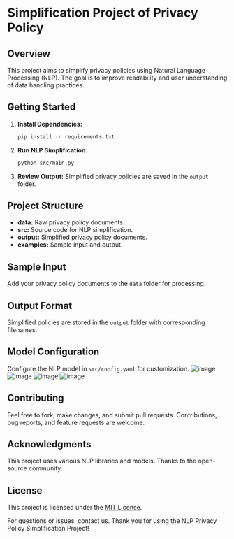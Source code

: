 

#  Simplification Project of Privacy Policy #

## Overview

This project aims to simplify privacy policies using Natural Language Processing (NLP). The goal is to improve readability and user understanding of data handling practices.

## Getting Started

1. **Install Dependencies:**
   ```bash
   pip install -r requirements.txt
   ```

2. **Run NLP Simplification:**
   ```bash
   python src/main.py
   ```

3. **Review Output:**
   Simplified privacy policies are saved in the `output` folder.

## Project Structure

- **data:** Raw privacy policy documents.
- **src:** Source code for NLP simplification.
- **output:** Simplified privacy policy documents.
- **examples:** Sample input and output.

## Sample Input

Add your privacy policy documents to the `data` folder for processing.

## Output Format

Simplified policies are stored in the `output` folder with corresponding filenames.

## Model Configuration

Configure the NLP model in `src/config.yaml` for customization.
![image](https://github.com/AmruthaMalladi/Simplification-of-Privacy-Policy/assets/141826082/6d36fd46-5380-4ce2-8762-342639134c05)
![image](https://github.com/AmruthaMalladi/Simplification-of-Privacy-Policy/assets/141826082/a1f1c0ff-cff4-4280-a07b-d6d321179fe1)
![image](https://github.com/AmruthaMalladi/Simplification-of-Privacy-Policy/assets/141826082/e0b45dda-1d1d-4718-b5c5-71834693dfa3)
![image](https://github.com/AmruthaMalladi/Simplification-of-Privacy-Policy/assets/141826082/a20b3c3e-9940-4334-a156-5e4874aa67c3)



## Contributing

Feel free to fork, make changes, and submit pull requests. Contributions, bug reports, and feature requests are welcome.

## Acknowledgments

This project uses various NLP libraries and models. Thanks to the open-source community.

## License

This project is licensed under the [MIT License](LICENSE).

For questions or issues, contact us. Thank you for using the NLP Privacy Policy Simplification Project!
